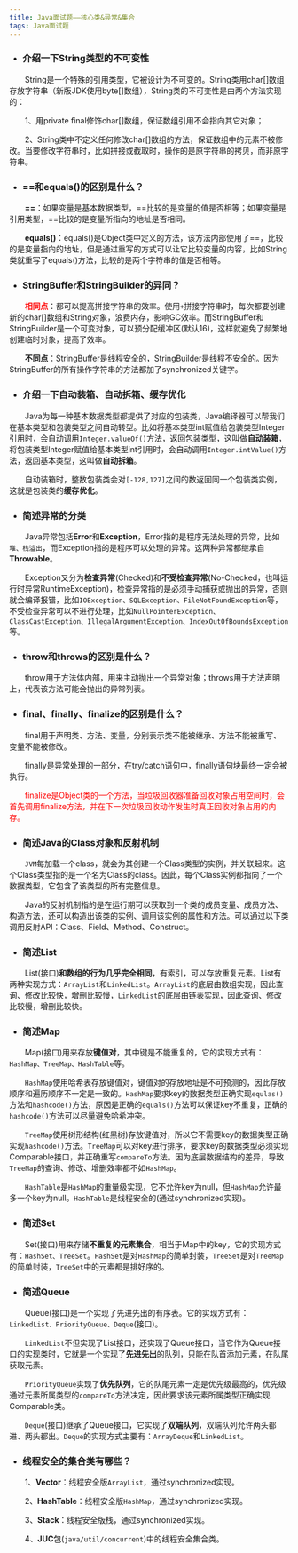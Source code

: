 ```yaml
---
title: Java面试题——核心类&异常&集合
tags: Java面试题
---
```


* ### 介绍一下String类型的不可变性

　　String是一个特殊的引用类型，它被设计为不可变的。String类用char[]数组存放字符串（新版JDK使用byte[]数组），String类的不可变性是由两个方法实现的：

　　1、用private final修饰char[]数组，保证数组引用不会指向其它对象；

　　2、String类中不定义任何修改char[]数组的方法，保证数组中的元素不被修改。当要修改字符串时，比如拼接或截取时，操作的是原字符串的拷贝，而非原字符串。

* ### ==和equals()的区别是什么？

　　**==**：如果变量是基本数据类型，==比较的是变量的值是否相等；如果变量是引用类型，==比较的是变量所指向的地址是否相同。

　　**equals()**：equals()是Object类中定义的方法，该方法内部使用了==，比较的是变量指向的地址，但是通过重写的方式可以让它比较变量的内容，比如String类就重写了equals()方法，比较的是两个字符串的值是否相等。

* ### StringBuffer和StringBuilder的异同？

　　**<font color='red'>相同点</font>**：都可以提高拼接字符串的效率。使用`+`拼接字符串时，每次都要创建新的char[]数组和String对象，浪费内存，影响GC效率。而StringBuffer和StringBuilder是一个可变对象，可以预分配缓冲区(默认16)，这样就避免了频繁地创建临时对象，提高了效率。

　　**不同点**：StringBuffer是线程安全的，StringBuilder是线程不安全的。因为StringBuffer的所有操作字符串的方法都加了synchronized关键字。

* ### 介绍一下自动装箱、自动拆箱、缓存优化

　　Java为每一种基本数据类型都提供了对应的包装类，Java编译器可以帮我们在基本类型和包装类型之间自动转型。比如将基本类型int赋值给包装类型Integer引用时，会自动调用`Integer.valueOf()`方法，返回包装类型，这叫做**自动装箱**，将包装类型Integer赋值给基本类型int引用时，会自动调用`Integer.intValue()`方法，返回基本类型，这叫做**自动拆箱**。

　　自动装箱时，整数包装类会对`[-128,127]`之间的数返回同一个包装类实例，这就是包装类的**缓存优化**。

* ### 简述异常的分类

　　Java异常包括**Error**和**Exception**，Error指的是程序无法处理的异常，比如`堆、栈溢出`，而Exception指的是程序可以处理的异常。这两种异常都继承自**Throwable**。

　　Exception又分为**检查异常**(Checked)和**不受检查异常**(No-Checked，也叫运行时异常RuntimeException)，检查异常指的是必须手动捕获或抛出的异常，否则就会编译报错，比如`IOException、SQLException、FileNotFoundException`等，不受检查异常可以不进行处理，比如`NullPointerException、ClassCastException、IllegalArgumentException、IndexOutOfBoundsException`等。

* ### throw和throws的区别是什么？

　　throw用于方法体内部，用来主动抛出一个异常对象；throws用于方法声明上，代表该方法可能会抛出的异常列表。

* ### final、finally、finalize的区别是什么？

　　final用于声明类、方法、变量，分别表示类不能被继承、方法不能被重写、变量不能被修改。

　　finally是异常处理的一部分，在try/catch语句中，finally语句块最终一定会被执行。

　　<font color='red'>finalize是Object类的一个方法，当垃圾回收器准备回收对象占用空间时，会首先调用finalize方法，并在下一次垃圾回收动作发生时真正回收对象占用的内存。</font>

* ### 简述Java的Class对象和反射机制

　　`JVM`每加载一个class，就会为其创建一个Class类型的实例，并关联起来。这个Class类型指的是一个名为Class的class。因此，每个Class实例都指向了一个数据类型，它包含了该类型的所有完整信息。

　　Java的反射机制指的是在运行期可以获取到一个类的成员变量、成员方法、构造方法，还可以构造出该类的实例、调用该实例的属性和方法。可以通过以下类调用反射API：Class、Field、Method、Construct。

* ### 简述List

　　List(接口)**和数组的行为几乎完全相同**，有索引，可以存放重复元素。List有两种实现方式：`ArrayList`和`LinkedList`。`ArrayList`的底层由数组实现，因此查询、修改比较快，增删比较慢，`LinkedList`的底层由链表实现，因此查询、修改比较慢，增删比较快。

* ### 简述Map

　　Map(接口)用来存放**键值对**，其中键是不能重复的，它的实现方式有：`HashMap、TreeMap、HashTable`等。

　　`HashMap`使用哈希表存放键值对，键值对的存放地址是不可预测的，因此存放顺序和遍历顺序不一定是一致的。`HashMap`要求key的数据类型正确实现`equlas()`方法和`hashcode()`方法，原因是正确的`equals()`方法可以保证key不重复，正确的`hashcode()`方法可以尽量避免哈希冲突。

　　`TreeMap`使用树形结构(红黑树)存放键值对，所以它不需要key的数据类型正确实现`hashcode()`方法。`TreeMap`可以对key进行排序，要求key的数据类型必须实现Comparable接口，并正确重写`compareTo`方法。因为底层数据结构的差异，导致`TreeMap`的查询、修改、增删效率都不如`HashMap`。

　　`HashTable`是`HashMap`的重量级实现，它不允许key为null，但`HashMap`允许最多一个key为null。`HashTable`是线程安全的(通过synchronized实现)。

* ### 简述Set

　　Set(接口)用来存储**不重复的元素集合**，相当于Map中的key，它的实现方式有：`HashSet、TreeSet`。`HashSet`是对`HashMap`的简单封装，`TreeSet`是对`TreeMap`的简单封装，`TreeSet`中的元素都是排好序的。

* ### 简述Queue

　　Queue(接口)是一个实现了先进先出的有序表。它的实现方式有：`LinkedList、PriorityQueue、Deque`(接口)。

　　`LinkedList`不但实现了List接口，还实现了Queue接口，当它作为Queue接口的实现类时，它就是一个实现了**先进先出**的队列，只能在队首添加元素，在队尾获取元素。

　　`PriorityQueue`实现了**优先队列**，它的队尾元素一定是优先级最高的，优先级通过元素所属类型的`compareTo`方法决定，因此要求该元素所属类型正确实现Comparable类。

　　`Deque`(接口)继承了Queue接口，它实现了**双端队列**，双端队列允许两头都进、两头都出。`Deque`的实现方式主要有：`ArrayDeque`和`LinkedList`。

* ### 线程安全的集合类有哪些？

　　1、**Vector**：线程安全版`ArrayList`，通过synchronized实现。

　　2、**HashTable**：线程安全版`HashMap`，通过synchronized实现。

　　3、**Stack**：线程安全版栈，通过synchronized实现。

　　4、**JUC**包(`java/util/concurrent`)中的线程安全集合类。